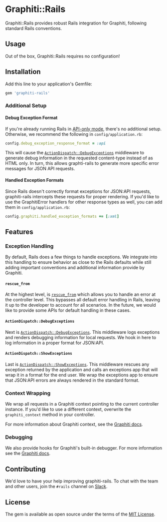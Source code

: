 # Graphiti::Rails

Graphiti::Rails provides robust Rails integration for Graphiti, following standard Rails conventions.

## Usage
Out of the box, Graphiti::Rails requires no configuration!

## Installation
Add this line to your application's Gemfile:

```ruby
gem 'graphiti-rails'
```

### Additional Setup

#### Debug Exception Format

If you're already running Rails in [API-only mode](https://guides.rubyonrails.org/api_app.html#changing-an-existing-application), there's no additional setup. Otherwise, we recommend the following in `config/application.rb`:

```ruby
config.debug_exception_response_format = :api
```

This will cause the [`ActionDispatch::DebugExceptions`][debug-exceptions] middleware to generate debug information in the requested content-type instead of as HTML only. In turn, this allows graphti-rails to generate more specific error messages for JSON API requests.

#### Handled Exception Formats

Since Rails doesn't correctly format exceptions for JSON:API requests, graphiti-rails intercepts these requests for proper rendering. If you'd like to use the GraphitiError handlers for other response types as well, you can add them in `config/application.rb`:

```ruby
config.graphiti.handled_exception_formats += [:xml]
```

## Features

### Exception Handling
By default, Rails does a few things to handle exceptions. We integrate into this handling to ensure behavior as close to the Rails defaults while still adding important conventions and additional information provide by Graphiti.

#### `rescue_from`

At the highest level, is [`rescue_from`][rescue-from] which allows you to handle an error at the controller level. This bypasses all default error handling in Rails, leaving it up to the developer to account for all scenarios. In the future, we would like to provide some APIs for default handling in these cases.

#### `ActionDispatch::DebugExceptions`

Next is [`ActionDispatch::DebugExceptions`][debug-exceptions]. This middleware logs exceptions and renders debugging information for local requests. We hook in here to log information in a proper format for JSON:API.

#### `ActionDispatch::ShowExceptions`

Last is [`ActionDispatch::ShowExceptions`][show-exceptions]. This middleware rescues any exception returned by the application and calls an exceptions app that will wrap it in a format for the end user. We wrap the exceptions app to ensure that JSON:API errors are always rendered in the standard format.

### Context Wrapping
We wrap all requests in a Graphiti context pointing to the current controller instance. If you'd like to use a different context, overwrite the `graphiti_context` method in your controller.

For more information about Graphiti context, see the [Graphiti docs][context].

### Debugging
We also provide hooks for Graphiti's built-in debugger. For more information see the [Graphiti docs][debugger].

## Contributing
We'd love to have your help improving graphiti-rails. To chat with the team and other users, join the `#rails` channel on [Slack][slack].

## License
The gem is available as open source under the terms of the [MIT License](https://opensource.org/licenses/MIT).


[debug-exceptions]: https://api.rubyonrails.org/classes/ActionDispatch/DebugExceptions.html
[context]: https://www.graphiti.dev/guides/concepts/resources#context
[debugger]: https://www.graphiti.dev/guides/concepts/debugging#debugger
[rescue-from]: https://api.rubyonrails.org/classes/ActiveSupport/Rescuable/ClassMethods.html#method-i-rescue_from
[show-exceptions]: https://api.rubyonrails.org/classes/ActionDispatch/ShowExceptions.html
[slack]: https://join.slack.com/t/graphiti-api/shared_invite/enQtMjkyMTA3MDgxNTQzLWVkMDM3NTlmNTIwODY2YWFkMGNiNzUzZGMzOTY3YmNmZjBhYzIyZWZlZTk4YmI1YTI0Y2M0OTZmZGYwN2QxZjg
